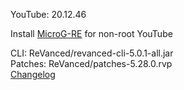 YouTube: 20.12.46  

Install [MicroG-RE](https://github.com/WSTxda/MicroG-RE/releases) for non-root YouTube
  
CLI: ReVanced/revanced-cli-5.0.1-all.jar  
Patches: ReVanced/patches-5.28.0.rvp  
[Changelog](https://github.com/ReVanced/revanced-patches/releases/tag/v5.28.0)  
